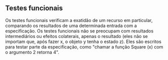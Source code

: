 ## Testes funcionais

Os testes funcionais verificam a exatidão de um recurso em particular, comparando os resultados de uma determinada entrada com a especificação. Os testes funcionais não se preocupam com resultados intermediários ou efeitos colaterais, apenas o resultado (eles não se importam que, após fazer x, o objeto y tenha o estado z). Eles são escritos para testar parte da especificação, como "chamar a função Square (x) com o argumento 2 retorna 4".
